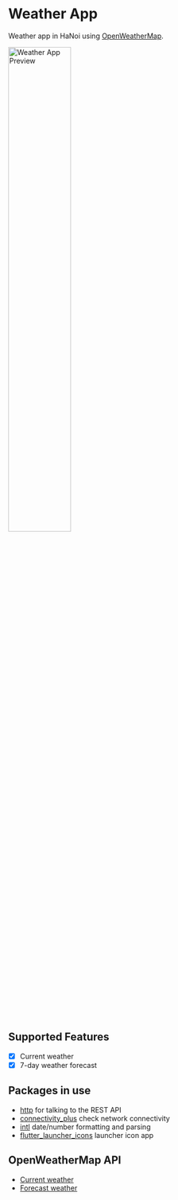 # Weather App

Weather app in HaNoi using [OpenWeatherMap](https://openweathermap.org).

<img src = 'https://user-images.githubusercontent.com/59403368/163707927-110fe154-bb1e-41bb-84ae-90ceffe1c822.png' alt="Weather App Preview" width=50% height=50%>

## Supported Features

- [x] Current weather
- [x] 7-day weather forecast

## Packages in use

- [http](https://pub.dev/packages/http) for talking to the REST API
- [connectivity_plus](https://pub.dev/packages/connectivity_plus) check network connectivity
- [intl](https://pub.dev/packages/intl) date/number formatting and parsing
- [flutter_launcher_icons](https://pub.dev/packages/flutter_launcher_icons) launcher icon app

## OpenWeatherMap API

- [Current weather](https://openweathermap.org/current)
- [Forecast weather](https://openweathermap.org/api/one-call-api)
